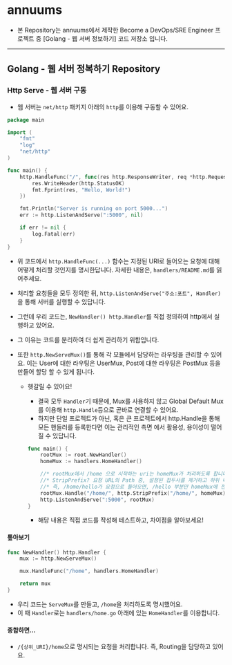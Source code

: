 # annuums

- 본 Repository는 annuums에서 제작한 Become a DevOps/SRE Engineer 프로젝트 중 [Golang - 웹 서버 정보하기] 코드 저장소 입니다.

---

## Golang - 웹 서버 정복하기 Repository

### Http Serve - 웹 서버 구동

- 웹 서버는 `net/http` 패키지 아래의 `http`를 이용해 구동할 수 있어요.

```go
package main

import (
    "fmt"
    "log"
    "net/http"
)

func main() {
    http.HandleFunc("/", func(res http.ResponseWriter, req *http.Request) {
        res.WriteHeader(http.StatusOK)
        fmt.Fprint(res, "Hello, World!")
    })

    fmt.Println("Server is running on port 5000...")
    err := http.ListenAndServe(":5000", nil)

    if err != nil {
        log.Fatal(err)
    }
}
```

- 위 코드에서 `http.HandleFunc(...)` 함수는 지정된 URI로 들어오는 요청에 대해 어떻게 처리할 것인지를 명시한답니다. 자세한 내용은, `handlers/README.md`를 읽어주세요.

- 처리할 요청들을 모두 정의한 뒤, `http.ListenAndServe("주소:포트", Handler)`을 통해 서버를 실행할 수 있답니다.

- 그런데 우리 코드는, `NewHandler() http.Handler`를 직접 정의하여 http에서 실행하고 있어요.
- 그 이유는 코드를 분리하여 더 쉽게 관리하기 위함입니다.
- 또한 `http.NewServeMux()`를 통해 각 모듈에서 담당하는 라우팅을 관리할 수 있어요. 이는 User에 대한 라우팅은 UserMux, Post에 대한 라우팅은 PostMux 등을 만들어 할당 할 수 있게 됩니다.

  - 헷갈릴 수 있어요!

    - 결국 모두 `Handler`기 때문에, Mux를 사용하지 않고 Global Default Mux를 이용해 `http.Handle`등으로 곧바로 연결할 수 있어요.
    - 하지만 단일 프로젝트가 아닌, 혹은 큰 프로젝트에서 http.Handle을 통해 모든 핸들러를 등록한다면 이는 관리적인 측면 에서 활용성, 용이성이 떨어질 수 있답니다.

    ```go
    func main() {
        rootMux := root.NewHandler()
        homeMux := handlers.HomeHandler()

        //* rootMux에서 /home 으로 시작하는 uri는 homeMux가 처리하도록 합니다.
        //* StripPrefix? 요청 URL의 Path 중, 설정된 접두사를 제거하고 하위 내용을 핸들러에 전달하는 역할을 합니다.
        //* 즉, /home/hello가 요청으로 들어오면, /hello 부분만 homeMux에 전달돼요.
        rootMux.Handle("/home/", http.StripPrefix("/home/", homeMux))
        http.ListenAndServe(":5000", rootMux)
    }
    ```

    - 해당 내용은 직접 코드를 작성해 테스트하고, 차이점을 알아보세요!

#### 톺아보기

```go
func NewHandler() http.Handler {
	mux := http.NewServeMux()

	mux.HandleFunc("/home", handlers.HomeHandler)

	return mux
}
```

- 우리 코드는 `ServeMux`를 만들고, `/home`을 처리하도록 명시했어요.
- 이 때 `Handler`로는 `handlers/home.go` 아래에 있는 `HomeHandler`를 이용합니다.

#### 종합하면...

- `/{상위_URI}/home`으로 명시되는 요청을 처리합니다. 즉, Routing을 담당하고 있어요.
